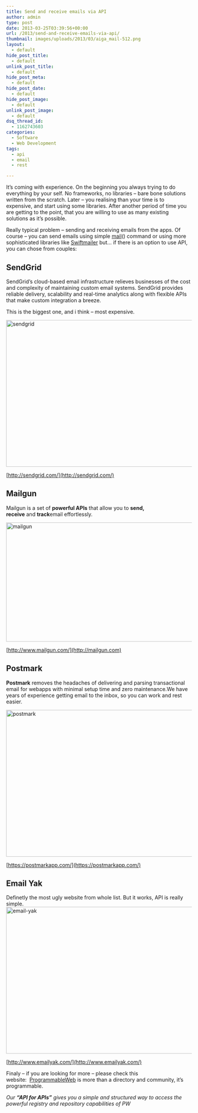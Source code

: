 ```yaml
---
title: Send and receive emails via API
author: admin
type: post
date: 2013-03-25T03:39:56+00:00
url: /2013/send-and-receive-emails-via-api/
thumbnail: images/uploads/2013/03/aiga_mail-512.png
layout:
  - default
hide_post_title:
  - default
unlink_post_title:
  - default
hide_post_meta:
  - default
hide_post_date:
  - default
hide_post_image:
  - default
unlink_post_image:
  - default
dsq_thread_id:
  - 1162743603
categories:
  - Software
  - Web Development
tags:
  - api
  - email
  - rest

---
```

It&#8217;s coming with experience. On the beginning you always trying to do everything by your self. No frameworks, no libraries &#8211; bare bone solutions written from the scratch. Later &#8211; you realising than your time is to expensive, and start using some libraries. After another period of time you are getting to the point, that you are willing to use as many existing solutions as it&#8217;s possible.

Really typical problem – sending and receiving emails from the apps. Of course – you can send emails using simple [mail](http://www.php.net/manual/en/function.mail.php "PHP mail")() command or using more sophisticated libraries like [Swiftmailer](http://swiftmailer.org/) but… if there is an option to use API, you can chose from couples:

<!--more-->

## SendGrid

SendGrid&#8217;s cloud-based email infrastructure relieves businesses of the cost and complexity of maintaining custom email systems. SendGrid provides reliable delivery, scalability and real-time analytics along with flexible APIs that make custom integration a breeze.

This is the biggest one, and i think &#8211; most expensive.

[<img loading="lazy" class="alignnone size-medium wp-image-863" src="http://www.spidersoft.com.au/wp-content/uploads/2013/03/sendgrid-560x398.png" alt="sendgrid" width="560" height="398" srcset="https://www.spidersoft.com.au/wp-content/uploads/2013/03/sendgrid-560x398.png 560w,images/uploads/2013/03/sendgrid-320x227.png 320w,images/uploads/2013/03/sendgrid-1024x728.png 1024w,images/uploads/2013/03/sendgrid.png 1254w" sizes="(max-width: 560px) 100vw, 560px" />](http://sendgrid.com/)

[http://sendgrid.com/](http://sendgrid.com/)

## Mailgun

Mailgun is a set of **powerful APIs** that allow you to **send, receive** and **track**email effortlessly.

[<img loading="lazy" src="http://www.spidersoft.com.au/wp-content/uploads/2013/03/mailgun-560x323.png" alt="mailgun" width="560" height="323" />](http://www.mailgun.com/)

[http://www.mailgun.com/](http://mailgun.com)

## Postmark

**Postmark** removes the headaches of delivering and parsing transactional email for webapps with minimal setup time and zero maintenance.We have years of experience getting email to the inbox, so you can work and rest easier.

[<img loading="lazy" class="alignnone size-medium wp-image-861" src="http://www.spidersoft.com.au/wp-content/uploads/2013/03/postmark-560x398.png" alt="postmark" width="560" height="398" srcset="https://www.spidersoft.com.au/wp-content/uploads/2013/03/postmark-560x398.png 560w,images/uploads/2013/03/postmark-320x227.png 320w,images/uploads/2013/03/postmark-1024x728.png 1024w,images/uploads/2013/03/postmark.png 1254w" sizes="(max-width: 560px) 100vw, 560px" />](https://postmarkapp.com/)

[https://postmarkapp.com/](https://postmarkapp.com/)

## Email Yak

Definetly the most ugly website from whole list. But it works, API is really simple.  
[<img loading="lazy" class="alignnone size-medium wp-image-862" src="http://www.spidersoft.com.au/wp-content/uploads/2013/03/email-yak-560x398.png" alt="email-yak" width="560" height="398" srcset="https://www.spidersoft.com.au/wp-content/uploads/2013/03/email-yak-560x398.png 560w,images/uploads/2013/03/email-yak-320x227.png 320w,images/uploads/2013/03/email-yak-1024x728.png 1024w,images/uploads/2013/03/email-yak.png 1254w" sizes="(max-width: 560px) 100vw, 560px" />](http://www.emailyak.com/)

[http://www.emailyak.com/](http://www.emailyak.com/)

Finaly &#8211; if you are looking for more &#8211; please check this website:  [ProgrammableWeb](http://www.programmableweb.com/) is more than a directory and community, it&#8217;s programmable.

<em id="__mceDel">Our <strong>&#8220;API for APIs&#8221;</strong> gives you a simple and structured way to access the powerful registry and repository capabilities of PW</em>